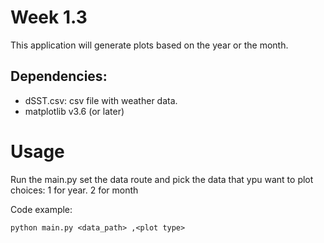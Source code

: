 # Week 1.3
This application will generate plots based on the year or the month.

## Dependencies: 
- dSST.csv: csv file with weather data.
- matplotlib v3.6 (or later)

# Usage
Run the main.py 
set the data route and pick the data that ypu want to plot choices: 1 for year. 2 for month

Code example:

`python main.py <data_path> ,<plot type>`



